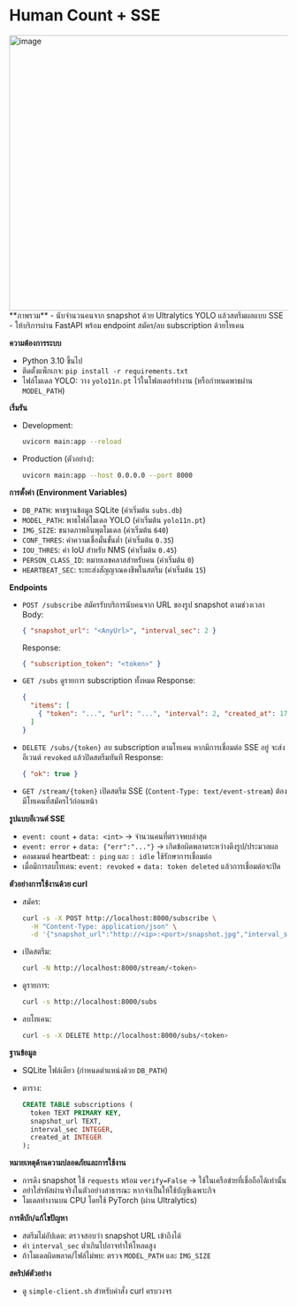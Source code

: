 # Human Count + SSE
<img width="770" height="498" alt="image" src="https://github.com/user-attachments/assets/ba101dd6-6509-4ab8-ab8d-26466ef75e94" />
**ภาพรวม**
- นับจำนวนคนจาก snapshot ด้วย Ultralytics YOLO แล้วสตรีมผลแบบ SSE
- ให้บริการผ่าน FastAPI พร้อม endpoint สมัคร/ลบ subscription ด้วยโทเคน

**ความต้องการระบบ**
- Python 3.10 ขึ้นไป
- ติดตั้งแพ็กเกจ: `pip install -r requirements.txt`
- ไฟล์โมเดล YOLO: วาง `yolo11n.pt` ไว้ในโฟลเดอร์ทำงาน (หรือกำหนดพาธผ่าน `MODEL_PATH`)

**เริ่มรัน**
- Development:  
  ```bash
  uvicorn main:app --reload
  ```

- Production (ตัวอย่าง):
  ```bash
  uvicorn main:app --host 0.0.0.0 --port 8000
  ```

**การตั้งค่า (Environment Variables)**

* `DB_PATH`: พาธฐานข้อมูล SQLite (ค่าเริ่มต้น `subs.db`)
* `MODEL_PATH`: พาธไฟล์โมเดล YOLO (ค่าเริ่มต้น `yolo11n.pt`)
* `IMG_SIZE`: ขนาดภาพอินพุตโมเดล (ค่าเริ่มต้น `640`)
* `CONF_THRES`: ค่าความเชื่อมั่นขั้นต่ำ (ค่าเริ่มต้น `0.35`)
* `IOU_THRES`: ค่า IoU สำหรับ NMS (ค่าเริ่มต้น `0.45`)
* `PERSON_CLASS_ID`: หมายเลขคลาสสำหรับคน (ค่าเริ่มต้น `0`)
* `HEARTBEAT_SEC`: ระยะส่งสัญญาณคงชีพในสตรีม (ค่าเริ่มต้น `15`)

**Endpoints**

* `POST /subscribe`
  สมัครรับบริการนับคนจาก URL ของรูป snapshot ตามช่วงเวลา
  Body:

  ```json
  { "snapshot_url": "<AnyUrl>", "interval_sec": 2 }
  ```

  Response:

  ```json
  { "subscription_token": "<token>" }
  ```

* `GET /subs`
  ดูรายการ subscription ทั้งหมด
  Response:

  ```json
  {
    "items": [
      { "token": "...", "url": "...", "interval": 2, "created_at": 1712345678 }
    ]
  }
  ```

* `DELETE /subs/{token}`
  ลบ subscription ตามโทเคน
  หากมีการเชื่อมต่อ SSE อยู่ จะส่งอีเวนต์ `revoked` แล้วปิดสตรีมทันที
  Response:

  ```json
  { "ok": true }
  ```

* `GET /stream/{token}`
  เปิดสตรีม SSE (`Content-Type: text/event-stream`)
  ต้องมีโทเคนที่สมัครไว้ก่อนหน้า

**รูปแบบอีเวนต์ SSE**

* `event: count` + `data: <int>` → จำนวนคนที่ตรวจพบล่าสุด
* `event: error` + `data: {"err":"..."}` → เกิดข้อผิดพลาดระหว่างดึงรูป/ประมวลผล
* คอมเมนต์ heartbeat: `: ping` และ `: idle` ใช้รักษาการเชื่อมต่อ
* เมื่อมีการลบโทเคน: `event: revoked` + `data: token deleted` แล้วการเชื่อมต่อจะปิด

**ตัวอย่างการใช้งานด้วย curl**

* สมัคร:

  ```bash
  curl -s -X POST http://localhost:8000/subscribe \
    -H "Content-Type: application/json" \
    -d '{"snapshot_url":"http://<ip>:<port>/snapshot.jpg","interval_sec":2}'
  ```
* เปิดสตรีม:

  ```bash
  curl -N http://localhost:8000/stream/<token>
  ```
* ดูรายการ:

  ```bash
  curl -s http://localhost:8000/subs
  ```
* ลบโทเคน:

  ```bash
  curl -s -X DELETE http://localhost:8000/subs/<token>
  ```

**ฐานข้อมูล**

* SQLite ไฟล์เดียว (กำหนดตำแหน่งด้วย `DB_PATH`)
* ตาราง:

  ```sql
  CREATE TABLE subscriptions (
    token TEXT PRIMARY KEY,
    snapshot_url TEXT,
    interval_sec INTEGER,
    created_at INTEGER
  );
  ```

**หมายเหตุด้านความปลอดภัยและการใช้งาน**

* การดึง snapshot ใช้ `requests` พร้อม `verify=False` → ใช้ในเครือข่ายที่เชื่อถือได้เท่านั้น
* อย่าใส่รหัสผ่านจริงในตัวอย่างสาธารณะ หากจำเป็นให้ใช้บัญชีเฉพาะกิจ
* โมเดลทำงานบน CPU โดยใช้ PyTorch (ผ่าน Ultralytics)

**การดีบัก/แก้ไขปัญหา**

* สตรีมไม่อัปเดต: ตรวจสอบว่า snapshot URL เข้าถึงได้
* ค่า `interval_sec` ต่ำเกินไปอาจทำให้โหลดสูง
* ถ้าโมเดลผิดพลาด/ไฟล์ไม่พบ: ตรวจ `MODEL_PATH` และ `IMG_SIZE`

**สคริปต์ตัวอย่าง**

* ดู `simple-client.sh` สำหรับคำสั่ง curl ครบวงจร
